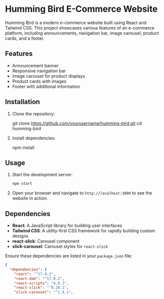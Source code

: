 # Humming Bird E-Commerce Website

Humming Bird is a modern e-commerce website built using React and Tailwind CSS. This project showcases various features of an e-commerce platform, including announcements, navigation bar, image carousel, product cards, and a footer.

## Features

- Announcement banner
- Responsive navigation bar
- Image carousel for product displays
- Product cards with images
- Footer with additional information

## Installation

1. Clone the repository:
   
   git clone https://github.com/yourusername/humming-bird.git
   cd humming-bird
   

2. Install dependencies:
   
   npm install

## Usage

1. Start the development server:
   ```sh
   npm start
   ```

2. Open your browser and navigate to `http://localhost:3000` to see the website in action.

## Dependencies

- **React**: A JavaScript library for building user interfaces
- **Tailwind CSS**: A utility-first CSS framework for rapidly building custom designs
- **react-slick**: Carousel component
- **slick-carousel**: Carousel styles for `react-slick`

Ensure these dependencies are listed in your `package.json` file:
```json
{
  "dependencies": {
    "react": "^17.0.2",
    "react-dom": "^17.0.2",
    "react-scripts": "4.0.3",
    "react-slick": "^0.28.1",
    "slick-carousel": "^1.8.1",


